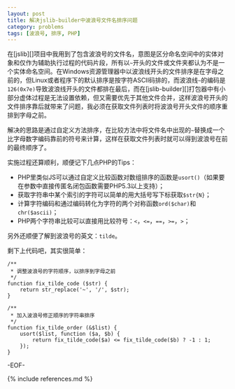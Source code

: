 ```yaml
---
layout: post
title: 解决jslib-builder中波浪号文件名排序问题
category: problems
tags: [波浪号, 排序, PHP]
---
```


在[jslib][]项目中我用到了包含波浪号的文件名，意图是区分命名空间中的实体对象和仅作为辅助执行过程的代码片段，所有以`~`开头的文件或文件夹都认为不是一个实体命名空间。在Windows资源管理器中以波浪线开头的文件排序是在字母之前的，但Linux或者程序下的默认排序是按字符ASCII码排的，而波浪线`~`的编码是`126(0x7e)`导致波浪线开头的文件都排在最后，而在[jslib-builder][]打包器中有小部分虚体过程是无法设置依赖，但又需要优先于其他文件合并，这样波浪号开头的文件排序靠后就带来了问题，我必须在获取文件列表时将波浪号开头文件的顺序重排到字母之前。

解决的思路是通过自定义方法排序，在比较方法中将文件名中出现的`~`替换成一个比字母数字编码靠前的符号来计算，这样在获取文件列表时就可以得到波浪号在前的最终顺序了。

实施过程还算顺利，顺便记下几点PHP的Tips：

* PHP里类似JS可以通过自定义比较函数对数组排序的函数是`usort()`（如果要在参数中直接传匿名闭包函数需要PHP5.3以上支持）；
* 获取字符串中某个索引的字符可以简单的用大括号写下标获取`$str{N}`；
* 计算字符编码和通过编码转化为字符的两个对称函数`ord($char)`和`chr($ascii)`；
* PHP两个字符串比较可以直接用比较符号：`<`，`<=`，`==`，`>=`，`>`；

另外还顺便了解到波浪号的英文：`tilde`。

剩下上代码吧，其实很简单：

	/**
	 * 调整波浪号的字符顺序，以排序到字母之前
	 */
	function fix_tilde_code ($str) {
		return str_replace('~', '/', $str);
	}

	/**
	 * 加入波浪号修正顺序的字符串排序
	 */
	function fix_tilde_order (&$list) {
		usort($list, function ($a, $b) {
			return fix_tilde_code($a) <= fix_tilde_code($b) ? -1 : 1;
		});
	}

-EOF-

{% include references.md %}
